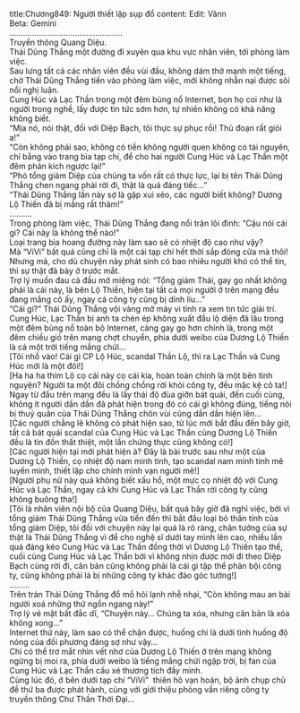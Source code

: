 title:Chương849: Người thiết lập sụp đổ
content:
Edit: Vânn<br>Beta: Gemini<br>…………………………………………..<br>Truyền thông Quang Diệu.<br>Thái Dũng Thắng một đường đi xuyên qua khu vực nhân viên, tới phòng làm việc.<br>Sau lưng tất cả các nhân viên đều vùi đầu, không dám thở mạnh một tiếng, chờ Thái Dũng Thắng tiến vào phòng làm việc, mới không nhẫn nại được sôi nổi nghị luận.<br>Cung Húc và Lạc Thần trong một đêm bùng nổ Internet, bọn họ coi như là người trong nghề, lấy được tin tức sớm hơn, tự nhiên không có khả năng không biết.<br>“Mịa nó, nói thật, đối với Diệp Bạch, tôi thực sự phục rồi! Thủ đoạn rất giỏi a!”<br>“Còn không phải sao, không có tiền không người quen không có tài nguyên, chỉ bằng vào trang bìa tạp chí, để cho hai người Cung Húc và Lạc Thần một đêm phản kích ngược lại!”<br>“Phó tổng giám Diệp của chúng ta vốn rất có thực lực, lại bị tên Thái Dũng Thắng chen ngang phải rời đi, thật là quá đáng tiếc…”<br>“Thái Dũng Thắng lần này sợ là gặp xui xẻo, các người biết không? Dương Lộ Thiến đã bị mắng rất thảm!”<br>……….<br>Trong phòng làm việc, Thái Dũng Thắng đang nổi trận lôi đình: “Cậu nói cái gì? Cái này là không thể nào!”<br>Loại trang bìa hoang đường này làm sao sẽ có nhiệt độ cao như vậy?<br>Mà “ViVi” bất quá cũng chỉ là một cái tạp chí hết thời sắp đóng cửa mà thôi!<br>Nhưng mà, cho dù chuyện này phát sinh có bao nhiêu người khó có thể tin, thì sự thật đã bày ở trước mắt.<br>Trợ lý muốn đau cả đầu mở miệng nói: “Tổng giám Thái, gay go nhất không phải là cái này, là bên Lộ Thiến, hiện tại tất cả mọi người ở trên mạng đều đang mắng cô ấy, ngay cả công ty cũng bị dính líu…”<br>“Cái gì?” Thái Dũng Thắng vội vàng mở máy vi tính ra xem tin tức giải trí.<br>Cung Húc, Lạc Thần bị anh ta chèn ép không xuất đầu lộ diện đã lâu trong một đêm bùng nổ toàn bộ Internet, càng gay go hơn chính là, trong một đêm chiều gió trên mạng chợt chuyển, phía dưới weibo của Dương Lộ Thiến là cả một trời tiếng mắng chửi…<br>[Tôi nhổ vào! Cái gì CP Lộ Húc, scandal Thần Lộ, thì ra Lạc Thần và Cung Húc mới là một đôi!]<br>[Ha ha ha thím Lộ cọ cái này cọ cái kia, hoàn toàn chính là một bên tình nguyện? Người ta một đôi chồng chồng rời khỏi công ty, đều mặc kệ cô ta!]<br>Ngay từ đầu trên mạng đều là lấy thái độ đùa giỡn bát quái, đến cuối cùng, không ít người dần dần đã phát hiện trong đó có cái gì không đúng, tiếng nói bị thuỷ quân của Thái Dũng Thắng chôn vùi cũng dần dần hiện lên…<br>[Các người chẳng lẽ không có phát hiện sao, từ lúc mới bắt đầu đến bây giờ, tất cả bát quái scandal của Cung Húc và Lạc Thần cùng Dương Lộ Thiến đều là tin đồn thất thiệt, một lần chứng thực cũng không có!]<br>[Các người hiện tại mới phát hiện à? Đây là bài trước sau như một của Dương Lộ Thiến, cọ nhiệt độ nam minh tinh, tạo scandal nam minh tinh mê luyến mình, thiết lập cho chính mình vạn người mê!]<br>[Người phụ nữ này quá không biết xấu hổ, một mực cọ nhiệt độ với Cung Húc và Lạc Thần, ngay cả khi Cung Húc và Lạc Thần rời công ty cũng không buông tha!]<br>[Tôi là nhân viên nội bộ của Quang Diệu, bất quá bây giờ đã nghỉ việc, bởi vì tổng giám Thái Dũng Thắng vừa tiến đến thì bắt đầu loại bỏ thân tính của tổng giám Diệp, tôi đối với chuyện này lại quá là rõ ràng, chân tướng của sự thật là Thái Dũng Thắng vì để cho nghệ sĩ dưới tay mình lên cao, nhiều lần quá đáng kéo Cung Húc và Lạc Thần đồng thời vì Dương Lộ Thiến tạo thế, cuối cùng Cung Húc và Lạc Thần bởi vì không nhịn được mới đi theo Diệp Bạch cùng rời đi, căn bản cũng không phải là cái gì tập thể phản bội công ty, cũng không phải là bị những công ty khác đào góc tường!]<br>………<br>Trên trán Thái Dũng Thắng đổ mồ hôi lạnh nhễ nhại, “Còn không mau an bài người xoá những thứ ngổn ngang này!”<br>Trợ lý vẻ mặt bất đắc dĩ, “Chuyện này… Chúng ta xóa, nhưng căn bản là xóa không xong…”<br>Internet thứ này, làm sao có thể chặn được, huống chi là dưới tình huống độ nóng của đối phương đáng sợ như vậy…<br>Chỉ có thể trơ mắt nhìn vết nhơ của Dương Lộ Thiến ở trên mạng không ngừng bị moi ra, phía dưới weibo là tiếng mắng chửi ngập trời, bị fan của Cung Húc và Lạc Thần cấu xé thương tích đầy mình.<br>Cùng lúc đó, ở bên dưới tạp chí “ViVi”  thiên hô vạn hoán, bộ ảnh chụp chủ đề thứ ba được phát hành, cùng với giới thiệu phỏng vấn riêng công ty truyền thông Chư Thần Thời Đại…
